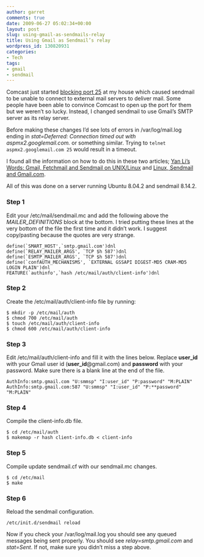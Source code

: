 ```yaml
---
author: garret
comments: true
date: 2009-06-27 05:02:34+00:00
layout: post
slug: using-gmail-as-sendmails-relay
title: Using Gmail as Sendmail’s relay
wordpress_id: 130820931
categories:
- Tech
tags:
- gmail
- sendmail
---
```


Comcast just started [blocking port 25](http://news.zdnet.com/2100-3513_22-136518.html) at my house which caused sendmail to be unable to connect to external mail servers to deliver mail. Some people have been able to convince Comcast to open up the port for them but we weren’t so lucky. Instead, I changed sendmail to use Gmail’s SMTP server as its relay server.

Before making these changes I’d see lots of errors in /var/log/mail.log ending in _stat=Deferred: Connection timed out with aspmx2.googlemail.com._ or something similar. Trying to `telnet aspmx2.googlemail.com 25` would result in a timeout.

I found all the information on how to do this in these two articles; [Yan Li’s Words: Gmail, Fetchmail and Sendmail on UNIX/Linux](http://elliotli.blogspot.com/2007/08/gmail-fetchmail-and-sendmail-on.html) and [Linux, Sendmail and Gmail.com](http://www.linuxha.com/other/sendmail/gmail.html).

All of this was done on a server running Ubuntu 8.04.2 and sendmail 8.14.2.


### Step 1


Edit your /etc/mail/sendmail.mc and add the following above the _MAILER_DEFINITIONS_ block at the bottom. I tried putting these lines at the very bottom of the file the first time and it didn’t work. I suggest copy/pasting because the quotes are very strange.

    
    define(`SMART_HOST',`smtp.gmail.com')dnl
    define(`RELAY_MAILER_ARGS', `TCP $h 587')dnl
    define(`ESMTP_MAILER_ARGS', `TCP $h 587')dnl
    define(`confAUTH_MECHANISMS', `EXTERNAL GSSAPI DIGEST-MD5 CRAM-MD5 LOGIN PLAIN')dnl
    FEATURE(`authinfo',`hash /etc/mail/auth/client-info')dnl




### Step 2


Create the /etc/mail/auth/client-info file by running:

    
    $ mkdir -p /etc/mail/auth
    $ chmod 700 /etc/mail/auth
    $ touch /etc/mail/auth/client-info
    $ chmod 600 /etc/mail/auth/client-info




### Step 3


Edit /etc/mail/auth/client-info and fill it with the lines below. Replace **user_id** with your Gmail user id (**user_id**@gmail.com) and **password** with your password. Make sure there is a blank line at the end of the file.

    
    AuthInfo:smtp.gmail.com "U:smmsp" "I:user_id" "P:password" "M:PLAIN"
    AuthInfo:smtp.gmail.com:587 "U:smmsp" "I:user_id" "P:**password" "M:PLAIN"




### Step 4


Compile the client-info.db file.

    
    $ cd /etc/mail/auth
    $ makemap -r hash client-info.db < client-info




### Step 5


Compile update sendmail.cf with our sendmail.mc changes.

    
    $ cd /etc/mail
    $ make




### Step 6


Reload the sendmail configuration.

    
    /etc/init.d/sendmail reload


Now if you check your /var/log/mail.log you should see any queued messages being sent properly. You should see _relay=smtp.gmail.com_ and _stat=Sent_. If not, make sure you didn’t miss a step above.
